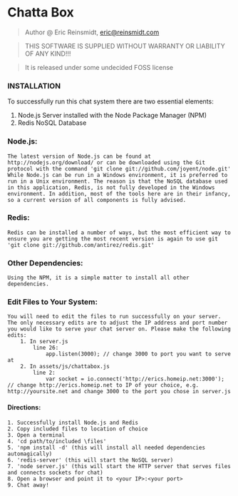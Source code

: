 # Chatta Box

> Author @ Eric Reinsmidt, eric@reinsmidt.com

> THIS SOFTWARE IS SUPPLIED WITHOUT WARRANTY OR LIABILITY OF ANY KIND!!!

> It is released under some undecided FOSS license

### INSTALLATION

To successfully run this chat system there are two essential elements:
1. Node.js Server installed with the Node Package Manager (NPM)
2. Redis NoSQL Database

### Node.js:
	The latest version of Node.js can be found at http://nodejs.org/download/ or can be downloaded using the Git protocol with the command 'git clone git://github.com/joyent/node.git'
	While Node.js can be run in a Windows environment, it is preferred to run in a Unix environment. The reason is that the NoSQL database used in this application, Redis, is not fully developed in the Windows environment. In addition, most of the tools here are in their infancy, so a current version of all components is fully advised.

### Redis:
	Redis can be installed a number of ways, but the most efficient way to ensure you are getting the most recent version is again to use git 'git clone git://github.com/antirez/redis.git'

### Other Dependencies:
	Using the NPM, it is a simple matter to install all other dependencies.

### Edit Files to Your System:
	You will need to edit the files to run successfully on your server. The only necessary edits are to adjust the IP address and port number you would like to serve your chat server on. Please make the following edits:
		1. In server.js
			line 26:
				app.listen(3000); // change 3000 to port you want to serve at
		2. In assets/js/chattabox.js
			line 2:
				var socket = io.connect('http://erics.homeip.net:3000'); // change http://erics.homeip.net to IP of your choice, e.g. http://yoursite.net and change 3000 to the port you chose in server.js

#### Directions:
	1. Successfully install Node.js and Redis
	2. Copy included files to location of choice
	3. Open a terminal
	4. 'cd path/to/included \files'
	5. 'npm install -d' (this will install all needed dependencies automagically)
	6. 'redis-server' (this will start the NoSQL server)
	7. 'node server.js' (this will start the HTTP server that serves files and connects sockets for chat)
	8. Open a browser and point it to <your IP>:<your port>
	9. Chat away!
